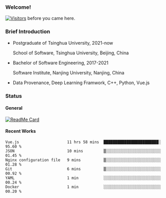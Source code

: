 ### Welcome!

[![Visitors](https://visitor-badge.laobi.icu/badge?page_id=HermitSun.HermitSun)]() before you came here.

### Brief Introduction

- Postgraduate of Tsinghua University, 2021-now
  
  School of Software, Tsinghua University, Beijing, China

- Bachelor of Software Engineering, 2017-2021
  
  Software Institute, Nanjing University, Nanjing, China

- Data Provenance, Deep Learning Framwork, C++, Python, Vue.js

### Status

#### General

[![ReadMe Card](https://github-readme-stats.hermitsun.vercel.app/api?username=HermitSun&count_private=true&show_icons=true)]()

#### Recent Works

<!--START_SECTION:waka-->

```text
Vue.js                     11 hrs 58 mins  ████████████████████████░   95.60 %
JSON                       10 mins         ▒░░░░░░░░░░░░░░░░░░░░░░░░   01.45 %
Nginx configuration file   9 mins          ▒░░░░░░░░░░░░░░░░░░░░░░░░   01.28 %
Git                        6 mins          ▒░░░░░░░░░░░░░░░░░░░░░░░░   00.92 %
YAML                       1 min           ░░░░░░░░░░░░░░░░░░░░░░░░░   00.24 %
Docker                     1 min           ░░░░░░░░░░░░░░░░░░░░░░░░░   00.20 %
```

<!--END_SECTION:waka-->
